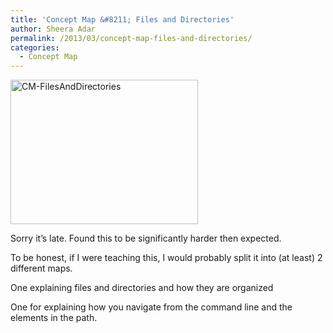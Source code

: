 ```yaml
---
title: 'Concept Map &#8211; Files and Directories'
author: Sheera Adar
permalink: /2013/03/concept-map-files-and-directories/
categories:
  - Concept Map
---
```

[<img class="alignnone size-medium wp-image-2000" alt="CM-FilesAndDirectories" src="http://teaching.software-carpentry.org/wp-content/uploads/2013/03/CM-FilesAndDirectories-300x231.jpg" width="300" height="231" />][1]

Sorry it&#8217;s late. Found this to be significantly harder then expected.

To be honest, if I were teaching this, I would probably split it into (at least) 2 different maps.

One explaining files and directories and how they are organized

One for explaining how you navigate from the command line and the elements in the path.

 [1]: http://teaching.software-carpentry.org/wp-content/uploads/2013/03/CM-FilesAndDirectories.jpg
